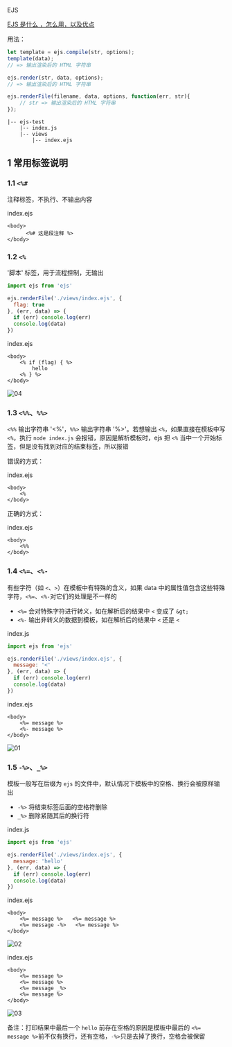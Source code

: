 EJS

[EJS 是什么 ，怎么用，以及优点](https://www.cnblogs.com/leolovexx/p/5594371.html)

用法：

```js
let template = ejs.compile(str, options);
template(data);
// => 输出渲染后的 HTML 字符串

ejs.render(str, data, options);
// => 输出渲染后的 HTML 字符串

ejs.renderFile(filename, data, options, function(err, str){
    // str => 输出渲染后的 HTML 字符串
});
```

```
|-- ejs-test
    |-- index.js
    |-- views
        |-- index.ejs
```

## 1 常用标签说明

### 1.1 `<%#`

注释标签，不执行、不输出内容

index.ejs

```ejs
<body>
      <%# 这是段注释 %>
</body>
```

### 1.2 `<%`

'脚本' 标签，用于流程控制，无输出

```js
import ejs from 'ejs'

ejs.renderFile('./views/index.ejs', {
  flag: true
}, (err, data) => {
  if (err) console.log(err)
  console.log(data)
})
```

index.ejs

```ejs
<body>
    <% if (flag) { %>
        hello
    <% } %>
</body>
```

![04](http://image.newarea.site/20230719/04.png)

### 1.3 `<%%`、`%%>`

`<%%` 输出字符串 '<%'，`%%>` 输出字符串 '%>'。若想输出 `<%`，如果直接在模板中写 `<%`，执行 `node index.js` 会报错，原因是解析模板时，ejs 把 `<%` 当中一个开始标签，但是没有找到对应的结束标签，所以报错

错误的方式：

index.ejs

```ejs
<body>
    <%
</body>
```


正确的方式：

index.ejs

```ejs
<body>
    <%%
</body>
```

### 1.4 `<%=`、`<%-`

有些字符（如 `<`、`>`）在模板中有特殊的含义，如果 data 中的属性值包含这些特殊字符，`<%=`、`<%-`对它们的处理是不一样的

- `<%=` 会对特殊字符进行转义，如在解析后的结果中 `<` 变成了 `&gt;` 
- `<%-` 输出非转义的数据到模板，如在解析后的结果中 `<` 还是 `<`

index.js

```js
import ejs from 'ejs'

ejs.renderFile('./views/index.ejs', {
  message: '<'
}, (err, data) => {
  if (err) console.log(err)
  console.log(data)
})
```

index.ejs

```ejs
<body>
    <%= message %>
    <%- message %>
</body>
```

![01](http://image.newarea.site/20230719/01.png)

### 1.5 `-%>`、`_%>`

模板一般写在后缀为 `ejs` 的文件中，默认情况下模板中的空格、换行会被原样输出

- `-%>` 将结束标签后面的空格符删除
- `_%>` 删除紧随其后的换行符

index.js

```js
import ejs from 'ejs'

ejs.renderFile('./views/index.ejs', {
  message: 'hello'
}, (err, data) => {
  if (err) console.log(err)
  console.log(data)
})
```

index.ejs

```ejs
<body>
    <%= message %>   <%= message %>
    <%= message -%>   <%= message %>
</body>
```

![02](http://image.newarea.site/20230719/02.png)

index.ejs

```ejs
<body>
    <%= message %>
    <%= message %>
    <%= message _%>
    <%= message %>
</body>
```

![03](http://image.newarea.site/20230719/03.png)

备注：打印结果中最后一个 `hello` 前存在空格的原因是模板中最后的 `<%= message %>`前不仅有换行，还有空格，`-%>`只是去掉了换行，空格会被保留
